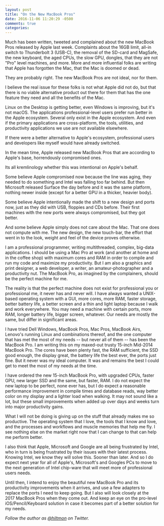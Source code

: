 ```yaml
---
layout: post
title: "On the New MacBook Pros"
date: 2016-11-06 11:20:29 -0500
comments: true
categories: 
---
```


Much has been written, tweeted and complained about the new MacBook Pros released by Apple last week. Complaints about the 16GB limit, all-in switch to Thunderbolt 3 (USB-C), the removal of the SD-card and MagSafe, the new keyboard, the aged CPUs, the slow GPU, dongles, that they are not "Pro" level machines, and more. More and more influential folks are writing that Apple has forgotten the Mac, that the Mac is doomed or dead.

They are probably right. The new MacBook Pros are not ideal, nor for them.

I believe the real issue for these folks is not what Apple did not do, but that there is no viable alternative product out there for them that has the one feature they need and all the benefits of the Mac. 

Linux on the Desktop is getting better, even Windows is improving, but it's not macOS. The applications professional-level users prefer run better in the Apple ecosystem. Several only exist in the Apple ecosystem. And even if the primary applications are cross-platform, the tools, utilities, and productivity applications we use are not available elsewhere.

If there were a better alternative to Apple's ecosystem, professional users and developers like myself would have already switched.

In the mean time, Apple released new MacBook Pros that are according to Apple's base, horrendously compromised ones.

Its all kremlinology whether this was intentional on Apple's behalf.

Some believe Apple compromised now because the line was aging, they needed to do something and Intel was falling too far behind. But then Microsoft released Surface the day before and it was the same platform, nothing newer inside (except for a better GPU in a thicker, heavier body).

Some believe Apple intentionally made the shift to a new design and ports now, just as they did with USB, floppies and CDs before. Their first machines with the new ports were always compromised, but they got better.

And some believe Apple simply does not care about the Mac. That one does not compute with me. The new design, the new touch-bar, the effort that went in to the look, weight and feel of the device proves otherwise.

I am a professional programmer, writing multithreaded, complex, big-data applications. I should be using a Mac Pro at work (and another at home and in the coffee shop) with maximum cores and RAM in order to compile and run my code and maximize my productivity. But I am also a graphics and print designer, a web developer, a writer, an amateur-photographer and a productivity nut. The MacBook Pro, as imagined by the complainers, should be the perfect machine for me.

The reality is that the perfect machine does not exist for professional you or professional me, it never has and never will. I have always wanted a UNIX-based operating system with a GUI, more cores, more RAM, faster storage, better battery life, a better screen and a thin and light laptop because I walk and work everywhere. You may need a machine with certain ports, more RAM, longer battery life, bigger screen, whatever. Our needs are mostly the same, but differ in significant areas.

I have tried Dell Windows, MacBook Pros, Mac Pros, MacBook Airs, Lenovo's running Linux and combinations thereof, and the one computer that has met the most of my needs -- but never all of them -- has been the MacBook Pro. I am writing this on my maxed-out trusty 15-inch Mid-2014 MacBook Pro. The cores have been plenty fast, the RAM sufficient, the SSD good enough, the display great, the battery life the best ever, the ports just fine. But it never was my ideal computer. It was and remains the best I could get to meet the most of my needs at the time.

I have ordered the new 15-inch MacBook Pro, with upgraded CPUs, faster GPU, new larger SSD and the same, but faster, RAM. I do not expect the new laptop to be perfect, none ever has, but I do expect a reasonable performance improvement in compile times and database reads, way better color on my display and a lighter load when walking. It may not sound like a lot, but these small improvements when added up over days and weeks turn into major productivity gains.

What I will not be doing is giving up on the stuff that already makes me so productive. The operating system that I love, the tools that I know and love, and the processes and workflows and muscle memories that help me fly. I see nothing else on the market right now that I can change to that can help me perform better.

I also think that Apple, Microsoft and Google are all being frustrated by Intel, who in turn is being frustrated by their issues with their latest process. Knowing Intel, we know they will solve this. Sooner than later. And so I do expect next year for all of Apple's, Microsoft's and Googles PCs to move to the next generation of Intel chip-ware that will meet more of professional users needs.

Until then, I intend to enjoy the beautiful new MacBook Pro and its productivity improvements when it arrives, and use a few adapters to replace the ports I need to keep going. But I also will look closely at the 2017 MacBook Pros when they come out. And keep an eye on the pro-level iOS/Pencil/Keyboard solution in case it becomes part of a better solution for my needs.

*Follow the author as [@hiltmon](https://twitter.com/hiltmon) on Twitter.*